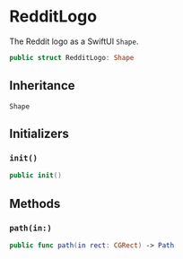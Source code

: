 # RedditLogo

The Reddit logo as a SwiftUI `Shape`.

``` swift
public struct RedditLogo: Shape
```

## Inheritance

`Shape`

## Initializers

### `init()`

``` swift
public init()
```

## Methods

### `path(in:)`

``` swift
public func path(in rect: CGRect) -> Path
```
